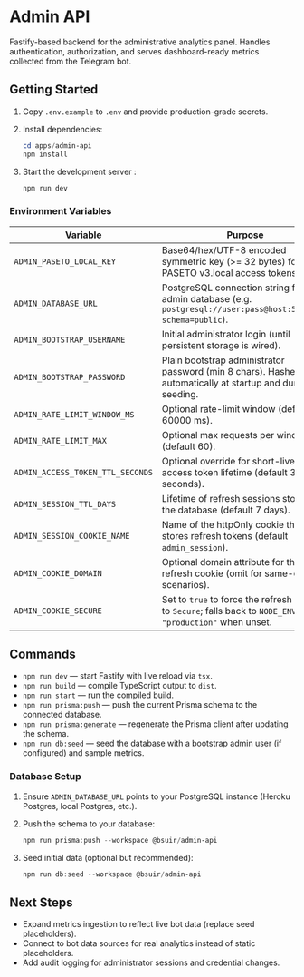 # Admin API

Fastify-based backend for the administrative analytics panel. Handles authentication, authorization, and serves dashboard-ready metrics collected from the Telegram bot.

## Getting Started

1. Copy `.env.example` to `.env` and provide production-grade secrets.
2. Install dependencies:

   ```powershell
   cd apps/admin-api
   npm install
   ```

3. Start the development server :

   ```powershell
   npm run dev
   ```

### Environment Variables

| Variable                         | Purpose                                                                                                         |
| -------------------------------- | --------------------------------------------------------------------------------------------------------------- |
| `ADMIN_PASETO_LOCAL_KEY`         | Base64/hex/UTF-8 encoded symmetric key (>= 32 bytes) for PASETO v3.local access tokens.                         |
| `ADMIN_DATABASE_URL`             | PostgreSQL connection string for the admin database (e.g. `postgresql://user:pass@host:5432/db?schema=public`). |
| `ADMIN_BOOTSTRAP_USERNAME`       | Initial administrator login (until persistent storage is wired).                                                |
| `ADMIN_BOOTSTRAP_PASSWORD`       | Plain bootstrap administrator password (min 8 chars). Hashed automatically at startup and during seeding.       |
| `ADMIN_RATE_LIMIT_WINDOW_MS`     | Optional rate-limit window (default 60000 ms).                                                                  |
| `ADMIN_RATE_LIMIT_MAX`           | Optional max requests per window (default 60).                                                                  |
| `ADMIN_ACCESS_TOKEN_TTL_SECONDS` | Optional override for short-lived access token lifetime (default 300 seconds).                                  |
| `ADMIN_SESSION_TTL_DAYS`         | Lifetime of refresh sessions stored in the database (default 7 days).                                           |
| `ADMIN_SESSION_COOKIE_NAME`      | Name of the httpOnly cookie that stores refresh tokens (default `admin_session`).                               |
| `ADMIN_COOKIE_DOMAIN`            | Optional domain attribute for the refresh cookie (omit for same-origin scenarios).                              |
| `ADMIN_COOKIE_SECURE`            | Set to `true` to force the refresh cookie to `Secure`; falls back to `NODE_ENV === "production"` when unset.    |

## Commands

- `npm run dev` — start Fastify with live reload via `tsx`.
- `npm run build` — compile TypeScript output to `dist`.
- `npm run start` — run the compiled build.
- `npm run prisma:push` — push the current Prisma schema to the connected database.
- `npm run prisma:generate` — regenerate the Prisma client after updating the schema.
- `npm run db:seed` — seed the database with a bootstrap admin user (if configured) and sample metrics.

### Database Setup

1. Ensure `ADMIN_DATABASE_URL` points to your PostgreSQL instance (Heroku Postgres, local Postgres, etc.).
2. Push the schema to your database:

   ```powershell
   npm run prisma:push --workspace @bsuir/admin-api
   ```

3. Seed initial data (optional but recommended):

   ```powershell
   npm run db:seed --workspace @bsuir/admin-api
   ```

## Next Steps

- Expand metrics ingestion to reflect live bot data (replace seed placeholders).
- Connect to bot data sources for real analytics instead of static placeholders.
- Add audit logging for administrator sessions and credential changes.
